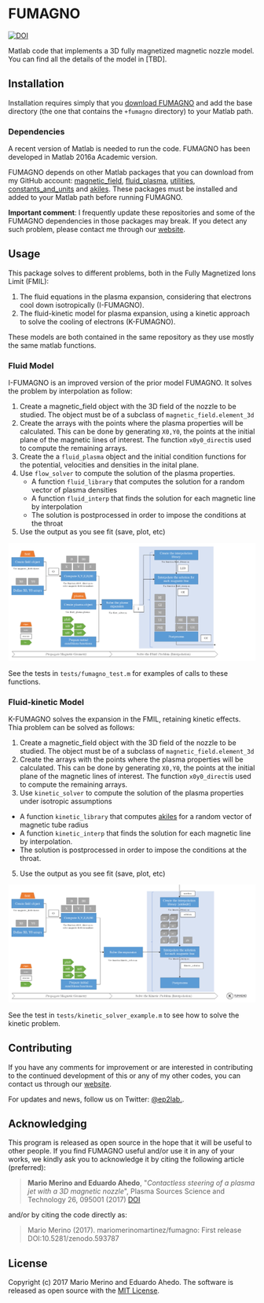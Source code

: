 FUMAGNO
=======

[![DOI](https://zenodo.org/badge/86265405.svg)](https://zenodo.org/badge/latestdoi/86265405)

Matlab code that implements a 3D fully magnetized magnetic nozzle model.
You can find all the details of the model in [TBD].

## Installation

Installation requires simply that you 
[download FUMAGNO](https://github.com/ep2lab/fumagno/archive/master.zip) 
and add the base directory (the one that contains the `+fumagno` directory) to 
your Matlab path.

### Dependencies

A recent version of Matlab is needed to run the code. 
FUMAGNO has been developed in Matlab 2016a Academic version. 

FUMAGNO depends on other Matlab packages that you can download from my GitHub
account:
[magnetic_field](https://github.com/ep2lab/magnetic_field),
[fluid_plasma](https://github.com/ep2lab/fluid_plasma),
[utilities](https://github.com/ep2lab/utilities),
[constants_and_units](https://github.com/ep2lab/constants_and_units)
and [akiles](https://github.com/ep2lab/akiles). These packages must be installed and added to your Matlab path before
running FUMAGNO.


**Important comment**: I frequently update these repositories and some of the
FUMAGNO dependencies in those packages may break. If you detect any such
problem, please contact me through our 
[website](http://ep2lab.uc3m.es/).

## Usage

This package solves to different problems, both in the Fully Magnetized Ions Limit (FMIL):
 1. The fluid equations in the plasma expansion, considering that electrons cool down isotropically (I-FUMAGNO).
 2. The fluid-kinetic model for plasma expansion, using a kinetic approach to solve the cooling of electrons (K-FUMAGNO).

These models are both contained in the same repository as they use mostly the same matlab functions.

### Fluid Model

I-FUMAGNO is an improved version of the prior model FUMAGNO. It solves the problem by interpolation as follow:

1. Create a magnetic_field object with the 3D field of the nozzle 
to be studied. The object must be of a subclass of `magnetic_field.element_3d`
2. Create the arrays with the points where the plasma properties will be
calculated. This can be done  by generating `X0,Y0`, the points
at the initial plane of the magnetic lines of interest. The function `x0y0_direct`is used to compute the remaining arrays.
3. Create the a `fluid_plasma` object and the initial condition functions
for the potential, velocities and densities in the inital plane.
4. Use `flow_solver` to compute the solution of the plasma properties.
   * A function `fluid_library` that computes  the solution for a random vector of plasma densities 
   * A function `fluid_interp` that finds the solution for each magnetic line by interpolation 
   * The solution is postprocessed in order to impose the conditions at the throat 
5. Use the output as you see fit (save, plot, etc)


![Example workflow diagram](/docs/figs/ifumagno-workflow.png "I-FUMAGNO example workflow")

See the tests in `tests/fumagno_test.m` for examples of calls to these functions.

### Fluid-kinetic Model

K-FUMAGNO solves the expansion in the FMIL, retaining kinetic effects. Thia problem can be solved as follows:

1. Create a magnetic_field object with the 3D field of the nozzle 
to be studied. The object must be of a subclass of `magnetic_field.element_3d`
2. Create the arrays with the points where the plasma properties will be
calculated. This can be done  by generating `X0,Y0`, the points
at the initial plane of the magnetic lines of interest. The function `x0y0_direct`is used to compute the remaining arrays.
4. Use `kinetic_solver` to compute the solution of the plasma properties under isotropic assumptions
  * A function `kinetic_library` that computes [akiles](https://github.com/ep2lab/akiles) for a random vector of magnetic tube radius
  * A function `kinetic_interp` that finds the solution for each magnetic line by interpolation.  
  * The solution is postprocessed in order to impose the conditions at the throat.
5. Use the output as you see fit (save, plot, etc)

![Example workflow diagram 2](/docs/figs/kfumagno-workflow.png "K-FUMAGNO example workflow")

See the test in `tests/kinetic_solver_example.m` to see how to solve the kinetic problem.


## Contributing

If you have any comments for improvement or 
are interested in contributing to the continued 
development of this or any of my other codes, you can contact us
through our [website](http://ep2.uc3m.es/). 

For updates and news, follow us on Twitter: [@ep2lab.](https://twitter.com/ep2lab).

## Acknowledging 

This program is released as open source in the hope that it will be useful to
other people. If you find FUMAGNO useful and/or use it in any of your works, we kindly ask you
to acknowledge it by citing the following article (preferred):

> **Mario Merino and Eduardo Ahedo**, 
"_Contactless steering of a plasma jet with a 3D magnetic nozzle_", 
Plasma Sources Science and Technology 26, 095001 (2017) 
[DOI](http://iopscience.iop.org/article/10.1088/1361-6595/aa8061)

and/or by citing the code directly as:

> Mario Merino (2017). mariomerinomartinez/fumagno: First release DOI:10.5281/zenodo.593787

## License

Copyright (c) 2017 Mario Merino and Eduardo Ahedo. The software is released as open source with the [MIT License](LICENSE.md).

